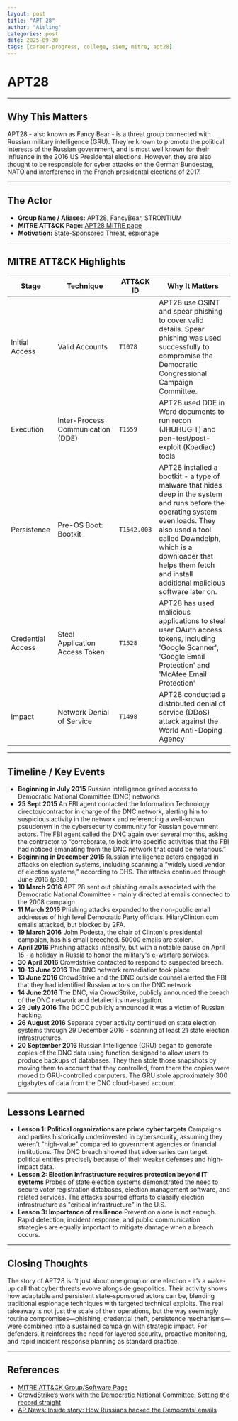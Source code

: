 ```yaml
---
layout: post
title: "APT 28"
author: "Aisling"
categories: post
date: 2025-09-30
tags: [career-progress, college, siem, mitre, apt28]
---
```


# APT28

---

## Why This Matters
APT28 - also known as Fancy Bear - is a threat group connected with Russian military intelligence (GRU). They're known to promote the political interests of the Russian government, and is most well known for their influence in the 2016 US Presidental elections. However, they are also thought to be responsible for cyber attacks on the German Bundestag, NATO and interference in the French presidental elections of 2017. 

---

## The Actor
- **Group Name / Aliases:** APT28, FancyBear, STRONTIUM
- **MITRE ATT&CK Page:** [APT28 MITRE page](https://attack.mitre.org/groups/G0007/)  
- **Motivation:** State-Sponsored Threat, espionage 

---

## MITRE ATT&CK Highlights

| Stage | Technique | ATT&CK ID | Why It Matters |
|-------|-----------|-----------|----------------|
| Initial Access | Valid Accounts | `T1078` | APT28 use OSINT and spear phishing to cover valid details. Spear phishing was used successfully to compromise the Democratic Congressional Campaign Committee. |
| Execution | Inter-Process Communication (DDE) | `T1559` | APT28 used DDE in Word documents to run recon (JHUHUGIT) and pen-test/post-exploit (Koadiac) tools |
| Persistence | Pre-OS Boot: Bootkit  | `T1542.003` | APT28 installed a bootkit - a type of malware that hides deep in the system and runs before the operating system even loads. They also used a tool called Downdelph, which is a downloader that helps them fetch and install additional malicious software later on. |
| Credential Access | Steal Application Access Token  | `T1528` | APT28 has used malicious applications to steal user OAuth access tokens, including 'Google Scanner', 'Google Email Protection' and 'McAfee Email Protection' |
| Impact |  Network Denial of Service  | `T1498` | APT28 conducted a distributed denial of service (DDoS) attack against the World Anti-Doping Agency |

---

## Timeline / Key Events
- **Beginning in July 2015** Russian intelligence gained access to Democratic National Committee (DNC) networks
- **25 Sept 2015** An FBI agent contacted the Information Technology director/contractor in charge of the DNC network, alerting him to suspicious activity in the network and referencing a well-known pseudonym in the cybersecurity community for Russian government actors. The FBI agent called the DNC again over several months, asking the contractor to “corroborate, to look into specific activities that the FBI had noticed emanating from the DNC network that could be nefarious.”
- **Beginning in December 2015** Russian intelligence actors engaged in attacks on election systems, including scanning a “widely used vendor of election systems,” according to DHS. The attacks continued through June 2016 (p30.)
- **10 March 2016** APT 28 sent out phishing emails associated with the Democratic National Committee - mainly directed at emails connected to the 2008 campaign.
- **11 March 2016** Phishing attacks expanded to the non-public email addresses of high level Democratic Party officials. HilaryClinton.com emails attacked, but blocked by 2FA.
- **19 March 2016** John Podesta, the chair of Clinton's presidental campaign, has his email breeched. 50000 emails are stolen.
- **April 2016** Phishing attacks intensify, but with a notable pause on April 15 - a holiday in Russia to honor the military's e-warfare services.
- **30 April 2016** Crowdstrike contacted to respond to suspected breech.
- **10-13 June 2016** The DNC network remediation took place.
- **13 June 2016** CrowdStrike and the DNC outside counsel alerted the FBI that they had identified Russian actors on the DNC network
- **14 June 2016** The DNC, via CrowdStrike, publicly announced the breach of the DNC network and detailed its investigation.
- **29 July 2016** The DCCC publicly announced it was a victim of Russian hacking.
- **26 August 2016** Separate cyber activity continued on state election systems through 29 December 2016 - scanning at least 21 state election infrastructures.
- **20 September 2016** Russian Intelligence (GRU) began to generate copies of the DNC data using function designed to allow users to produce backups of databases. They then stole those snapshots by moving them to account that they controlled, from there the copies were moved to GRU-controlled computers. The GRU stole approximately 300 gigabytes of data from the DNC cloud-based account.
---

## Lessons Learned
- **Lesson 1: Political organizations are prime cyber targets** Campaigns and parties historically underinvested in cybersecurity, assuming they weren’t "high-value" compared to government agencies or financial institutions. The DNC breach showed that adversaries can target political entities precisely because of their weaker defenses and high-impact data.
- **Lesson 2: Election infrastructure requires protection beyond IT systems** Probes of state election systems demonstrated the need to secure voter registration databases, election management software, and related services. The attacks spurred efforts to classify election infrastructure as "critical infrastructure" in the U.S.
- **Lesson 3: Importance of resilience** Prevention alone is not enough. Rapid detection, incident response, and public communication strategies are equally important to mitigate damage when a breach occurs.

---

## Closing Thoughts
The story of APT28 isn’t just about one group or one election - it’s a wake-up call that cyber threats evolve alongside geopolitics. Their activity shows how adaptable and persistent state-sponsored actors can be, blending traditional espionage techniques with targeted technical exploits. The real takeaway is not just the scale of their operations, but the way seemingly routine compromises—phishing, credential theft, persistence mechanisms—were combined into a sustained campaign with strategic impact. For defenders, it reinforces the need for layered security, proactive monitoring, and rapid incident response planning as standard practice.

---

## References
- [MITRE ATT&CK Group/Software Page](https://attack.mitre.org/groups/)
- [CrowdStrike’s work with the Democratic National Committee: Setting the record straight](https://www.crowdstrike.com/en-us/blog/bears-midst-intrusion-democratic-national-committee/)
- [AP News: Inside story: How Russians hacked the Democrats’ emails](https://web.archive.org/web/20171106200819/https://www.apnews.com/dea73efc01594839957c3c9a6c962b8a/Inside-story%3A-How-Russians-hacked-the-Democrats%27-emails)
